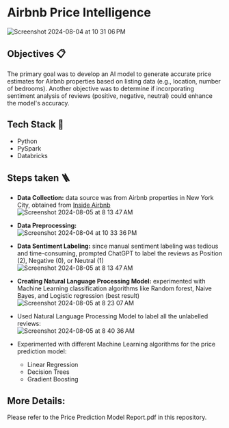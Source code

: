 # Airbnb Price Intelligence

![Screenshot 2024-08-04 at 10 31 06 PM](https://github.com/user-attachments/assets/a5acaa77-7f18-4920-8799-7040fc2fefc9)

## Objectives 📋
The primary goal was to develop an AI model to generate accurate price estimates for Airbnb properties based on listing data (e.g., location, number of bedrooms). Another objective was to determine if incorporating sentiment analysis of reviews (positive, negative, neutral) could enhance the model's accuracy.

## Tech Stack 🧰
- Python
- PySpark
- Databricks

## Steps taken 🪜
- **Data Collection:** data source was from Airbnb properties in New York City, obtained from [Inside Airbnb](https://insideairbnb.com/)<br/>
  ![Screenshot 2024-08-05 at 8 13 47 AM](https://github.com/user-attachments/assets/88250ad3-1cae-4023-9910-8934e9da1d49)
- **Data Preprocessing:** <br/>
  ![Screenshot 2024-08-04 at 10 33 36 PM](https://github.com/user-attachments/assets/4bb1c5c0-9beb-4e4f-a8e0-1028e857f053)
- **Data Sentiment Labeling:** since manual sentiment labeling was tedious and time-consuming, prompted ChatGPT to label the reviews as Position (2), Negative (0), or Neutral (1)<br/>
  ![Screenshot 2024-08-05 at 8 13 47 AM](https://github.com/user-attachments/assets/d7a7e803-384b-4b69-8d1b-2379405f1fd1)
- **Creating Natural Language Processing Model:** experimented with Machine Learning classification algorithms like Random forest, Naive Bayes, and Logistic regression (best result)<br/>
  ![Screenshot 2024-08-05 at 8 23 07 AM](https://github.com/user-attachments/assets/07e411d6-4bde-45e4-988e-c25cf4011650)
- Used Natural Language Processing Model to label all the unlabelled reviews:<br/>
  ![Screenshot 2024-08-05 at 8 40 36 AM](https://github.com/user-attachments/assets/765d69b7-d865-49cf-b50c-fcb4e0964ae4)


- Experimented with different Machine Learning algorithms for the price prediction model:
  - Linear Regression
  - Decision Trees
  - Gradient Boosting



## More Details: <br>
Please refer to the Price Prediction Model Report.pdf in this repository.


 
